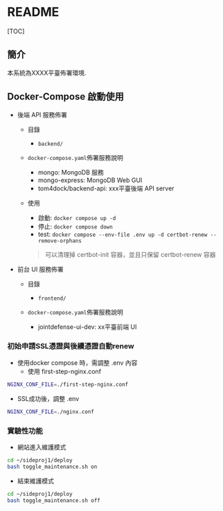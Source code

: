 # README

[TOC]

## 簡介

本系統為XXXX平臺佈署環境.

## Docker-Compose 啟動使用

- 後端 API 服務佈署

  - 目錄
    - `backend/`

  - `docker-compose.yaml`佈署服務說明

    - mongo: MongoDB 服務
    - mongo-express: MongoDB Web GUI
    - tom4dock/backend-api:  xxx平臺後端 API server

  - 使用
    - 啟動: `docker compose up -d`
    - 停止: `docker compose down`
    - test: `docker compose --env-file .env up -d certbot-renew --remove-orphans` 
    > 可以清理掉 certbot-init 容器，並且只保留 certbot-renew 容器
    

- 前台 UI 服務佈署

  - 目錄
    - `frontend/`

  - `docker-compose.yaml`佈署服務說明
    - jointdefense-ui-dev: xx平臺前端 UI

### 初始申請SSL憑證與後續憑證自動renew
- 使用docker compose 時，需調整 .env 內容
  - 使用 first-step-nginx.conf
```bash
NGINX_CONF_FILE=./first-step-nginx.conf 
``` 
  - SSL成功後，調整 .env
```bash
NGINX_CONF_FILE=./nginx.conf 
```

### 實驗性功能

-  網站進入維護模式
```bash
cd ~/sideproj1/deploy
bash toggle_maintenance.sh on
```
- 結束維護模式
```bash
cd ~/sideproj1/deploy
bash toggle_maintenance.sh off
```
